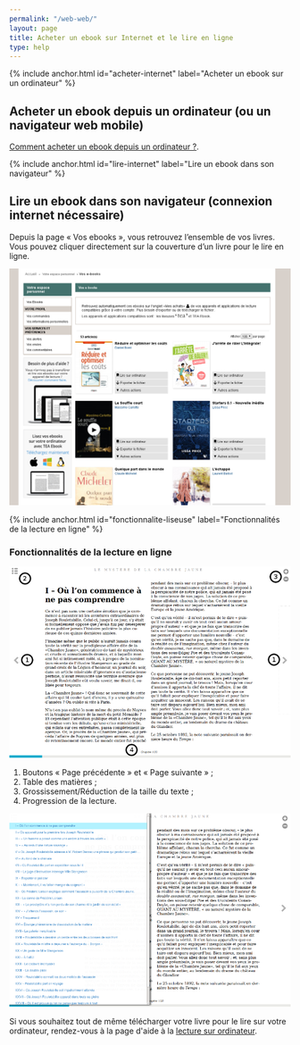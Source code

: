 ```yaml
---
permalink: "/web-web/"
layout: page
title: Acheter un ebook sur Internet et le lire en ligne
type: help
---
```


{% include anchor.html id="acheter-internet" label="Acheter un ebook sur un ordinateur" %}

## Acheter un ebook depuis un ordinateur (ou un navigateur web mobile)

[Comment acheter un ebook depuis un ordinateur ?](http://aide.tea-ebook.com/acheter-un-ebook-web/).

{% include anchor.html id="lire-internet" label="Lire un ebook dans son navigateur" %}

## Lire un ebook dans son navigateur (connexion internet nécessaire)

Depuis la page « Vos ebooks », vous retrouvez l’ensemble de vos livres. Vous pouvez cliquer directement sur la couverture d’un livre pour le lire en ligne. 

![](/images/telecharger-ordinateur-2.png)

{% include anchor.html id="fonctionnalite-liseuse" label="Fonctionnalités de la lecture en ligne" %}

### Fonctionnalités de la lecture en ligne

![](/images/lire-web-1.png)

1. Boutons « Page précédente » et « Page suivante » ;
2. Table des matières ;
3. Grossissement/Réduction de la taille du texte ;
4. Progression de la lecture.

![](/images/lire-web-2.png)

Si vous souhaitez tout de même télécharger votre livre pour le lire sur votre ordinateur, rendez-vous à la page d'aide à la [lecture sur ordinateur](/tea-ebook).
